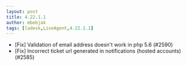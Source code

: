 ```yaml
---
layout: post
title: 4.22.1.1
author: mbebjak
tags: [ladesk,LiveAgent,4.22.1.1]
---
```


- [Fix] Validation of email address doesn't work in php 5.6 (#2590)
- [Fix] Incorrect ticket url generated in notifications (hosted accounts) (#2585)
